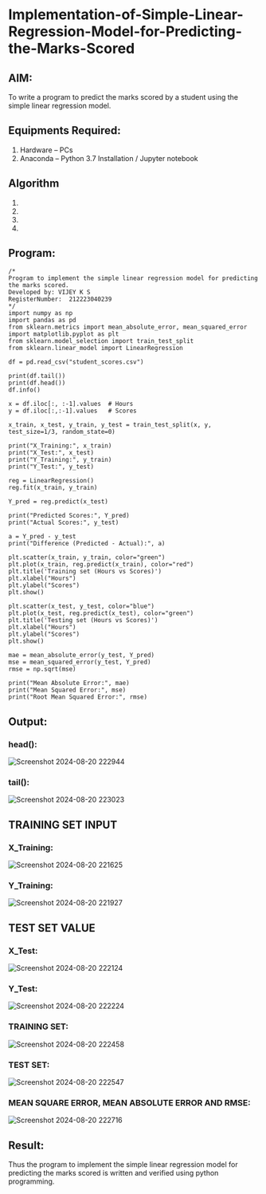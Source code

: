 # Implementation-of-Simple-Linear-Regression-Model-for-Predicting-the-Marks-Scored

## AIM:
To write a program to predict the marks scored by a student using the simple linear regression model.

## Equipments Required:
1. Hardware – PCs
2. Anaconda – Python 3.7 Installation / Jupyter notebook

## Algorithm
1. 
2. 
3. 
4. 

## Program:
```
/*
Program to implement the simple linear regression model for predicting the marks scored.
Developed by: VIJEY K S
RegisterNumber:  212223040239
*/
import numpy as np
import pandas as pd
from sklearn.metrics import mean_absolute_error, mean_squared_error
import matplotlib.pyplot as plt
from sklearn.model_selection import train_test_split
from sklearn.linear_model import LinearRegression

df = pd.read_csv("student_scores.csv")

print(df.tail())
print(df.head())
df.info()

x = df.iloc[:, :-1].values  # Hours
y = df.iloc[:,:-1].values   # Scores

x_train, x_test, y_train, y_test = train_test_split(x, y, test_size=1/3, random_state=0)

print("X_Training:", x_train)
print("X_Test:", x_test)
print("Y_Training:", y_train)
print("Y_Test:", y_test)

reg = LinearRegression()
reg.fit(x_train, y_train)

Y_pred = reg.predict(x_test)

print("Predicted Scores:", Y_pred)
print("Actual Scores:", y_test)

a = Y_pred - y_test
print("Difference (Predicted - Actual):", a)

plt.scatter(x_train, y_train, color="green")
plt.plot(x_train, reg.predict(x_train), color="red")
plt.title('Training set (Hours vs Scores)')
plt.xlabel("Hours")
plt.ylabel("Scores")
plt.show()

plt.scatter(x_test, y_test, color="blue")
plt.plot(x_test, reg.predict(x_test), color="green")
plt.title('Testing set (Hours vs Scores)')
plt.xlabel("Hours")
plt.ylabel("Scores")
plt.show()

mae = mean_absolute_error(y_test, Y_pred)
mse = mean_squared_error(y_test, Y_pred)
rmse = np.sqrt(mse)

print("Mean Absolute Error:", mae)
print("Mean Squared Error:", mse)
print("Root Mean Squared Error:", rmse)
```

## Output:
### head():
![Screenshot 2024-08-20 222944](https://github.com/user-attachments/assets/9de86369-938b-4030-a048-808337d517d4)
### tail():
![Screenshot 2024-08-20 223023](https://github.com/user-attachments/assets/6a1861ee-dac9-408d-9f7a-faef16902dbd)
## TRAINING SET INPUT
### X_Training:
![Screenshot 2024-08-20 221625](https://github.com/user-attachments/assets/5b02582c-73c3-40e7-bca7-b53d44566ded)
### Y_Training:
![Screenshot 2024-08-20 221927](https://github.com/user-attachments/assets/3b8a3dc9-a4c3-4c62-879e-fe9f1420eba7)
## TEST SET VALUE
### X_Test:
![Screenshot 2024-08-20 222124](https://github.com/user-attachments/assets/5b112037-841a-48c7-a45f-8529261351df)
### Y_Test:
![Screenshot 2024-08-20 222224](https://github.com/user-attachments/assets/e5de4423-c71a-434b-a8b3-32d5c317d78d)
### TRAINING SET:
![Screenshot 2024-08-20 222458](https://github.com/user-attachments/assets/c550b4a3-7bc4-4365-ad61-03aa1fd3e53a)
### TEST SET:
![Screenshot 2024-08-20 222547](https://github.com/user-attachments/assets/68d8ecf9-f140-4677-a7f9-9b6609da5987)
### MEAN SQUARE ERROR, MEAN ABSOLUTE ERROR AND RMSE:
![Screenshot 2024-08-20 222716](https://github.com/user-attachments/assets/2ecaced7-c4b7-448a-ab1a-126978202f4f)









## Result:
Thus the program to implement the simple linear regression model for predicting the marks scored is written and verified using python programming.
